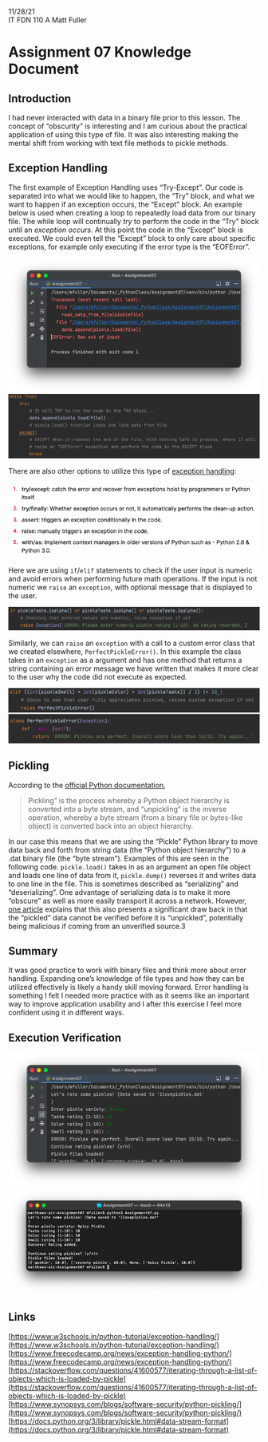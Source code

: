 11/28/21  
IT FDN 110 A 
Matt Fuller
# Assignment 07 Knowledge Document

## Introduction
I had never interacted with data in a binary file prior to this lesson. The concept of “obscurity” is interesting and I am curious about the practical application of using this type of file. It was also interesting making the mental shift from working with text file methods to pickle methods.


## Exception Handling
The first example of Exception Handling uses “Try-Except”. Our code is separated into what we would like to happen, the “Try” block, and what we want to happen if an exception occurs, the “Except” block. An example below is used when creating a loop to repeatedly load data from our binary file. The while loop will continually *try* to perform the code in the “Try” block until an *exception occurs*. At this point the code in the “Except” block is executed. We could even tell the “Except” block to only care about specific exceptions, for example only executing if the error type is the “EOFError”.

![EOFError](/docs/EFError.png)
![ExceptionHandling1.png](/docs/ExceptionHandling1.png)  

There are also other options to utilize this type of [exception handling](https://www.w3schools.in/python-tutorial/exception-handling/):

![Exception Handling Option](/docs/TryExceptExamples.png)  

Here we are using `if`/`elif` statements to check if the user input is numeric and avoid errors when performing future math operations. If the input is not numeric we `raise` an `exception`, with optional message that is displayed to the user.

![ExceptionHadnling2.png](/docs/ExceptionHadnling2.png)  

Similarly, we can `raise` an `exception` with a call to a custom error class that we created elsewhere, `PerfectPickleError()`. In this example the class takes in an `exception` as a argument and has one method that returns a string containing an error message we have written that makes it more clear to the user why the code did not execute as expected.  

![ExceptionHandling3.png](/docs/ExceptionHandling3.png)
![ExceptionHandling4.png](/docs/ExceptionHandling4.png)

## Pickling
According to the [official Python documentation](https://docs.python.org/3/library/pickle.html#data-stream-format),
> Pickling” is the process whereby a Python object hierarchy is converted into a byte stream, and “unpickling” is the inverse operation, whereby a byte stream (from a binary file or bytes-like object) is converted back into an object hierarchy.
     
In our case this means that we are using the “Pickle” Python library to move data back and forth from string data (the “Python object hierarchy”) to a .dat binary file (the “byte stream”). Examples of this are seen in the following code.
`pickle.load()` takes in as an argument an open file object and loads one line of data from it, `pickle.dump()` reverses it and writes data to one line in the file. This is sometimes described as “serializing” and “deserializing”.
One advantage of serializing data is to make it more “obscure” as well as more easily transport it across a network. However, [one article](https://www.synopsys.com/blogs/software-security/python-pickling/) explains that this also presents a significant draw back in that the “pickled” data cannot be verified before it is “unpickled”, potentially being malicious if coming from an unverified source.3

## Summary
It was good practice to work with binary files and think more about error handling. Expanding one’s knowledge of file types and how they can be utilized effectively is likely a handy skill moving forward. Error handling is something I felt I needed more practice with as it seems like an important way to improve application usability and I after this exercise I feel more confident using it in different ways.  

## Execution Verification
![PyCharm Running Code.png](/docs/PyCharmRunningCode.png)
![Terminal Running Code.png](/docs/TerminalRunningCode.png)

## Links
[https://www.w3schools.in/python-tutorial/exception-handling/](https://www.w3schools.in/python-tutorial/exception-handling/)  
[https://www.freecodecamp.org/news/exception-handling-python/](https://www.freecodecamp.org/news/exception-handling-python/)  
[https://stackoverflow.com/questions/41600577/iterating-through-a-list-of-objects-which-is-loaded-by-pickle](https://stackoverflow.com/questions/41600577/iterating-through-a-list-of-objects-which-is-loaded-by-pickle)  
[https://www.synopsys.com/blogs/software-security/python-pickling/](https://www.synopsys.com/blogs/software-security/python-pickling/)  
[https://docs.python.org/3/library/pickle.html#data-stream-format](https://docs.python.org/3/library/pickle.html#data-stream-format)  
